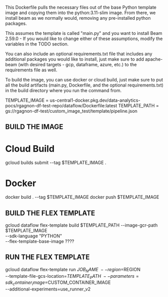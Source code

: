 This Dockerfile pulls the necessary files out of the base Python template image and copying them into the python:3.11-slim image. From there, we install beam as we normally would, removing any pre-installed python packages.

This assumes the template is called "main.py" and you want to install Beam 2.59.0 - If you would like to change either of these assumptions, modify the variables in the TODO section. 

You can also include an optional requirements.txt file that includes any additional packages you would like to install, just make sure to add apache-beam (with desired targets - gcp, dataframe, azure, etc.) to the requirements file as well.

To build the image, you can use docker or cloud build, just make sure to put all the build artifacts (main.py, Dockerfile, and the optional requirements.txt) in the build directory where you run the command from.

TEMPLATE_IMAGE = us-central1-docker.pkg.dev/data-analytics-pocs/rgagnon-df-test-repo/dataflow/Dockerfile:latest
TEMPLATE_PATH = gs://rgagnon-df-test/custom_image_test/template/pipeline.json

## BUILD THE IMAGE 
# Cloud Build
gcloud builds submit --tag $TEMPLATE_IMAGE .

# Docker
docker build . --tag $TEMPLATE_IMAGE
docker push $TEMPLATE_IMAGE

## BUILD THE FLEX TEMPLATE
gcloud dataflow flex-template build $TEMPLATE_PATH
   --image-gcr-path $TEMPLATE_IMAGE \
   --sdk-language "PYTHON" \
   --flex-template-base-image ????
   

## RUN THE FLEX TEMPLATE
gcloud dataflow flex-template run $JOB_NAME \
   --region=$REGION \
   --template-file-gcs-location=$TEMPLATE_PATH \
   --parameters=sdk_container_image=$CUSTOM_CONTAINER_IMAGE \
   --additional-experiments=use_runner_v2